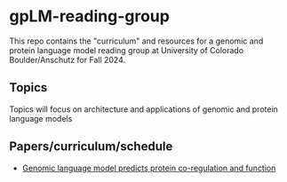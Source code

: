 # gpLM-reading-group

This repo contains the "curriculum" and resources for a genomic and protein language model reading group at University of Colorado Boulder/Anschutz for Fall 2024.

## Topics
Topics will focus on architecture and applications of genomic and protein language models

## Papers/curriculum/schedule
- [Genomic language model predicts protein co-regulation and function](https://www.nature.com/articles/s41467-024-46947-9)
